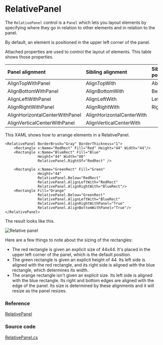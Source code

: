 # RelativePanel

The `RelativePanel` control is a `Panel` which lets you layout elements by specifying where they go in relation to other elements and in relation to the panel.

By default, an element is positioned in the upper left corner of the panel.

Attached properties are used to control the layout of elements. This table shows those properties.

| Panel alignment | Sibling alignment | Sibling position |
| :--- | :--- | :--- |
| AlignTopWithPanel | AlignTopWith | Above |
| AlignBottomWithPanel | AlignBottomWith | Below |
| AlignLeftWithPanel | AlignLeftWith | LeftOf |
| AlignRightWithPanel | AlignRightWith | RightOf |
| AlignHorizontalCenterWithPanel | AlignHorizontalCenterWith |  |
| AlignVerticalCenterWithPanel | AlignVerticalCenterWith |  |

This XAML shows how to arrange elements in a RelativePanel.

```markup
<RelativePanel BorderBrush="Gray" BorderThickness="1">
    <Rectangle x:Name="RedRect" Fill="Red" Height="44" Width="44"/>
    <Rectangle x:Name="BlueRect" Fill="Blue"
               Height="44" Width="88"
               RelativePanel.RightOf="RedRect" />

    <Rectangle x:Name="GreenRect" Fill="Green" 
               Height="44"
               RelativePanel.Below="RedRect" 
               RelativePanel.AlignLeftWith="RedRect" 
               RelativePanel.AlignRightWith="BlueRect"/>
    <Rectangle Fill="Orange"
               RelativePanel.Below="GreenRect" 
               RelativePanel.AlignLeftWith="BlueRect" 
               RelativePanel.AlignRightWithPanel="True"
               RelativePanel.AlignBottomWithPanel="True"/>
</RelativePanel>
```

The result looks like this.

![Relative panel](https://docs.microsoft.com/en-us/windows/uwp/design/layout/images/layout-panel-relative-panel.png)

Here are a few things to note about the sizing of the rectangles:

* The red rectangle is given an explicit size of 44x44. It's placed in the upper left corner of the panel, which is the default position.
* The green rectangle is given an explicit height of 44. Its left side is aligned with the red rectangle, and its right side is aligned with the blue rectangle, which determines its width.
* The orange rectangle isn't given an explicit size. Its left side is aligned with the blue rectangle. Its right and bottom edges are aligned with the edge of the panel. Its size is determined by these alignments and it will resize as the panel resizes.

### Reference <a id="reference"></a>

[RelativePanel](http://reference.avaloniaui.net/api/Avalonia.Controls/StackPanel/)

### Source code <a id="source-code"></a>

[RelativePanel.cs](https://github.com/AvaloniaUI/Avalonia/blob/master/src/Avalonia.Controls/RelativePanel.cs)

